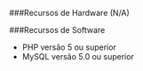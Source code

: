 ###Recursos de Hardware (N/A)


###Recursos de Software
- PHP versão 5 ou superior
- MySQL versão 5.0 ou superior

